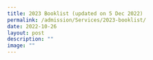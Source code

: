 ```yaml
---
title: 2023 Booklist (updated on 5 Dec 2022)
permalink: /admission/Services/2023-booklist/
date: 2022-10-26
layout: post
description: ""
image: ""
---
```

